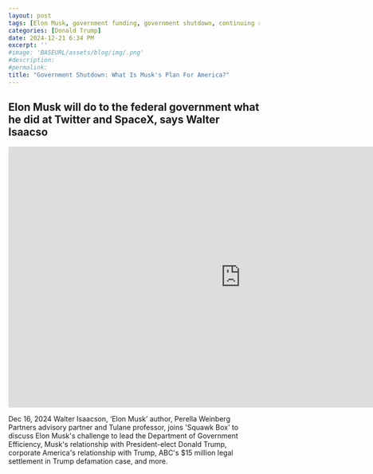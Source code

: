 ```yaml
---
layout: post
tags: [Elon Musk, government funding, government shutdown, continuing resolution, debt ceiling, Trump government disfunction, unelected governance, stopgap agreement, politics, CNBC]
categories: [Donald Trump]
date: 2024-12-21 6:34 PM
excerpt: ''
#image: 'BASEURL/assets/blog/img/.png'
#description:
#permalink:
title: "Government Shutdown: What Is Musk's Plan For America?"
---
```



## Elon Musk will do to the federal government what he did at Twitter and SpaceX, says Walter Isaacso

<iframe width="932" height="524" src="https://www.youtube.com/embed/NSHxw14vT04" title="Elon Musk will do to the federal government what he did at Twitter and SpaceX, says Walter Isaacson" frameborder="0" allow="accelerometer; autoplay; clipboard-write; encrypted-media; gyroscope; picture-in-picture; web-share" referrerpolicy="strict-origin-when-cross-origin" allowfullscreen></iframe>

Dec 16, 2024
Walter Isaacson, ‘Elon Musk’ author, Perella Weinberg Partners advisory partner and Tulane professor, joins 'Squawk Box' to discuss Elon Musk's challenge to lead the Department of Government Efficiency, Musk's relationship with President-elect Donald Trump, corporate America's relationship with Trump, ABC's $15 million legal settlement in Trump defamation case, and more.

